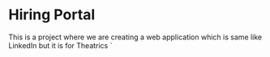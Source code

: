 # Hiring Portal 
This is a project where we are creating a web application which is same like LinkedIn but it is for Theatrics 
`